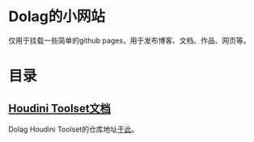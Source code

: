 # Dolag的小网站



仅用于挂载一些简单的github pages，用于发布博客、文档、作品、网页等。

# 目录

## [Houdini Toolset文档](http://www.vis.dolag.work/houdini-toolset/简介.html)
Dolag Houdini Toolset的仓库地址[于此](https://github.com/dolag233/Doalg-Houdini-Toolset)。
